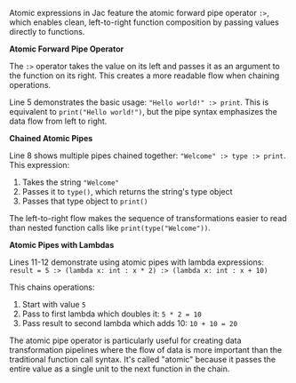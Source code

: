 Atomic expressions in Jac feature the atomic forward pipe operator `:>`, which enables clean, left-to-right function composition by passing values directly to functions.

**Atomic Forward Pipe Operator**

The `:>` operator takes the value on its left and passes it as an argument to the function on its right. This creates a more readable flow when chaining operations.

Line 5 demonstrates the basic usage: `"Hello world!" :> print`. This is equivalent to `print("Hello world!")`, but the pipe syntax emphasizes the data flow from left to right.

**Chained Atomic Pipes**

Line 8 shows multiple pipes chained together: `"Welcome" :> type :> print`. This expression:
1. Takes the string `"Welcome"`
2. Passes it to `type()`, which returns the string's type object
3. Passes that type object to `print()`

The left-to-right flow makes the sequence of transformations easier to read than nested function calls like `print(type("Welcome"))`.

**Atomic Pipes with Lambdas**

Lines 11-12 demonstrate using atomic pipes with lambda expressions:
`result = 5 :> (lambda x: int : x * 2) :> (lambda x: int : x + 10)`

This chains operations:
1. Start with value `5`
2. Pass to first lambda which doubles it: `5 * 2 = 10`
3. Pass result to second lambda which adds 10: `10 + 10 = 20`

The atomic pipe operator is particularly useful for creating data transformation pipelines where the flow of data is more important than the traditional function call syntax. It's called "atomic" because it passes the entire value as a single unit to the next function in the chain.